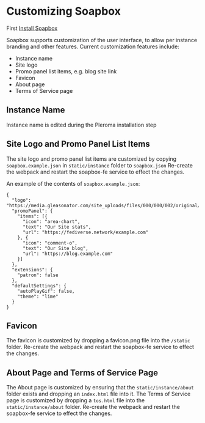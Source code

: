 # Customizing Soapbox

First [Install Soapbox](https://soapbox.pub/)

Soapbox supports customization of the user interface, to allow per instance branding and other features.  Current customization features include:
* Instance name
* Site logo
* Promo panel list items, e.g. blog site link
* Favicon
* About page
* Terms of Service page

## Instance Name
Instance name is edited during the Pleroma installation step

## Site Logo and Promo Panel List Items
The site logo and promo panel list items are customized by copying `soapbox.example.json` in `static/instance` folder to `soapbox.json`
Re-create the webpack and restart the soapbox-fe service to effect the changes.

An example of the contents of `soapbox.example.json`:
```
{
  "logo": "https://media.gleasonator.com/site_uploads/files/000/000/002/original/logo.svg",
  "promoPanel": {
    "items": [{
      "icon": "area-chart",
      "text": "Our Site stats",
      "url": "https://fediverse.network/example.com"
    }, {
      "icon": "comment-o",
      "text": "Our Site blog",
      "url": "https://blog.example.com"
    }]
  },
  "extensions": {
    "patron": false
  },
  "defaultSettings": {
    "autoPlayGif": false,
    "theme": "lime"
  }
}
```

## Favicon
The favicon is customized by dropping a favicon.png file into the `/static` folder. 
Re-create the webpack and restart the soapbox-fe service to effect the changes.

## About Page and Terms of Service Page
The About page is customized by ensuring that the `static/instance/about` folder exists and dropping an `index.html` file into it.
The Terms of Service page is customized by dropping a `tos.html` file into the `static/instance/about` folder.
Re-create the webpack and restart the soapbox-fe service to effect the changes.
